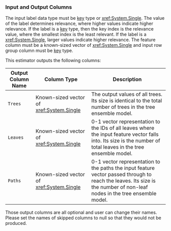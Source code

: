 ### Input and Output Columns
The input label data type must be [key](xref:Microsoft.ML.Data.KeyDataViewType)
type or <xref:System.Single>. The value of the label determines relevance, where
higher values indicate higher relevance. If the label is a
[key](xref:Microsoft.ML.Data.KeyDataViewType) type, then the key index is the
relevance value, where the smallest index is the least relevant. If the label is a
<xref:System.Single>, larger values indicate higher relevance. The feature
column must be a known-sized vector of <xref:System.Single> and input row group
column must be [key](xref:Microsoft.ML.Data.KeyDataViewType) type.

This estimator outputs the following columns:

| Output Column Name | Column Type | Description|
| -- | -- | -- |
| `Trees` | Known-sized vector of <xref:System.Single> | The output values of all trees. Its size is identical to the total number of trees in the tree ensemble model. |
| `Leaves` | Known-sized vector of <xref:System.Single> | 0-1 vector representation to the IDs of all leaves where the input feature vector falls into. Its size is the number of total leaves in the tree ensemble model. |
| `Paths` | Known-sized vector of <xref:System.Single> | 0-1 vector representation to the paths the input feature vector passed through to reach the leaves. Its size is the number of non-leaf nodes in the tree ensemble model. |

Those output columns are all optional and user can change their names.
Please set the names of skipped columns to null so that they would not be produced.